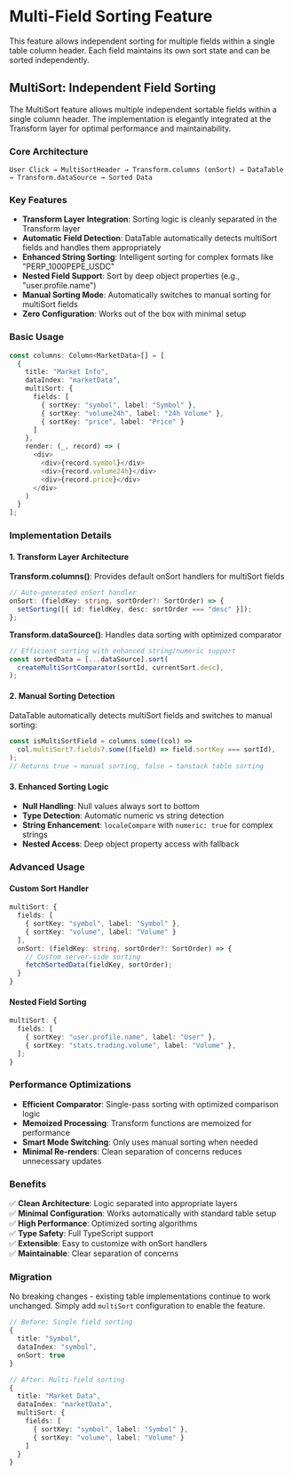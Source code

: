 # Multi-Field Sorting Feature

This feature allows independent sorting for multiple fields within a single table column header. Each field maintains its own sort state and can be sorted independently.

## MultiSort: Independent Field Sorting

The MultiSort feature allows multiple independent sortable fields within a single column header. The implementation is elegantly integrated at the Transform layer for optimal performance and maintainability.

### Core Architecture

```
User Click → MultiSortHeader → Transform.columns (onSort) → DataTable → Transform.dataSource → Sorted Data
```

### Key Features

- **Transform Layer Integration**: Sorting logic is cleanly separated in the Transform layer
- **Automatic Field Detection**: DataTable automatically detects multiSort fields and handles them appropriately
- **Enhanced String Sorting**: Intelligent sorting for complex formats like "PERP_1000PEPE_USDC"
- **Nested Field Support**: Sort by deep object properties (e.g., "user.profile.name")
- **Manual Sorting Mode**: Automatically switches to manual sorting for multiSort fields
- **Zero Configuration**: Works out of the box with minimal setup

### Basic Usage

```typescript
const columns: Column<MarketData>[] = [
  {
    title: "Market Info",
    dataIndex: "marketData",
    multiSort: {
      fields: [
        { sortKey: "symbol", label: "Symbol" },
        { sortKey: "volume24h", label: "24h Volume" },
        { sortKey: "price", label: "Price" }
      ]
    },
    render: (_, record) => (
      <div>
        <div>{record.symbol}</div>
        <div>{record.volume24h}</div>
        <div>{record.price}</div>
      </div>
    )
  }
];
```

### Implementation Details

#### 1. Transform Layer Architecture

**Transform.columns()**: Provides default onSort handlers for multiSort fields

```typescript
// Auto-generated onSort handler
onSort: (fieldKey: string, sortOrder?: SortOrder) => {
  setSorting([{ id: fieldKey, desc: sortOrder === "desc" }]);
};
```

**Transform.dataSource()**: Handles data sorting with optimized comparator

```typescript
// Efficient sorting with enhanced string/numeric support
const sortedData = [...dataSource].sort(
  createMultiSortComparator(sortId, currentSort.desc),
);
```

#### 2. Manual Sorting Detection

DataTable automatically detects multiSort fields and switches to manual sorting:

```typescript
const isMultiSortField = columns.some((col) =>
  col.multiSort?.fields?.some((field) => field.sortKey === sortId),
);
// Returns true → manual sorting, false → tanstack table sorting
```

#### 3. Enhanced Sorting Logic

- **Null Handling**: Null values always sort to bottom
- **Type Detection**: Automatic numeric vs string detection
- **String Enhancement**: `localeCompare` with `numeric: true` for complex strings
- **Nested Access**: Deep object property access with fallback

### Advanced Usage

#### Custom Sort Handler

```typescript
multiSort: {
  fields: [
    { sortKey: "symbol", label: "Symbol" },
    { sortKey: "volume", label: "Volume" }
  ],
  onSort: (fieldKey: string, sortOrder?: SortOrder) => {
    // Custom server-side sorting
    fetchSortedData(fieldKey, sortOrder);
  }
}
```

#### Nested Field Sorting

```typescript
multiSort: {
  fields: [
    { sortKey: "user.profile.name", label: "User" },
    { sortKey: "stats.trading.volume", label: "Volume" },
  ];
}
```

### Performance Optimizations

- **Efficient Comparator**: Single-pass sorting with optimized comparison logic
- **Memoized Processing**: Transform functions are memoized for performance
- **Smart Mode Switching**: Only uses manual sorting when needed
- **Minimal Re-renders**: Clean separation of concerns reduces unnecessary updates

### Benefits

✅ **Clean Architecture**: Logic separated into appropriate layers  
✅ **Minimal Configuration**: Works automatically with standard table setup  
✅ **High Performance**: Optimized sorting algorithms  
✅ **Type Safety**: Full TypeScript support  
✅ **Extensible**: Easy to customize with onSort handlers  
✅ **Maintainable**: Clear separation of concerns

### Migration

No breaking changes - existing table implementations continue to work unchanged. Simply add `multiSort` configuration to enable the feature.

```typescript
// Before: Single field sorting
{
  title: "Symbol",
  dataIndex: "symbol",
  onSort: true
}

// After: Multi-field sorting
{
  title: "Market Data",
  dataIndex: "marketData",
  multiSort: {
    fields: [
      { sortKey: "symbol", label: "Symbol" },
      { sortKey: "volume", label: "Volume" }
    ]
  }
}
```
